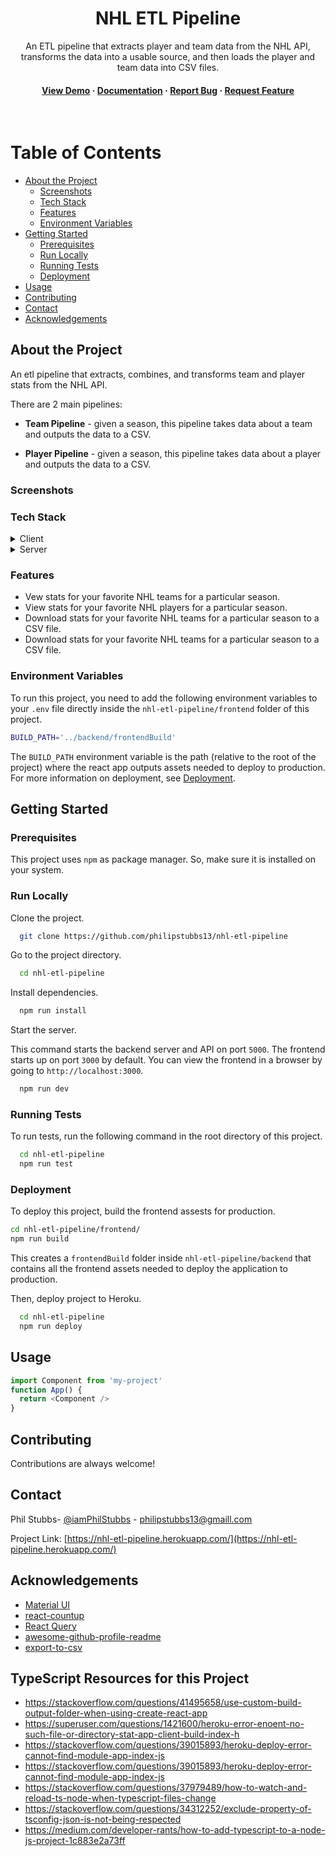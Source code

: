 <div align="center">
  <h1>NHL ETL Pipeline</h1>
  
  <p>
    An ETL pipeline that extracts player and team data from the NHL API, transforms the data into a usable source, and then loads the player and team data into CSV files.
  </p>
   
<h4>
    <a href="https://nhl-etl-pipeline.herokuapp.com/">View Demo</a>
  <span> · </span>
    <a href="https://nhl-etl-pipeline.herokuapp.com/">Documentation</a>
  <span> · </span>
    <a href=https://github.com/philipstubbs13/nhl-etl-pipeline/issues">Report Bug</a>
  <span> · </span>
    <a href="https://github.com/philipstubbs13/nhl-etl-pipeline/issues">Request Feature</a>
  </h4>
</div>

<br />

# Table of Contents

- [About the Project](#star2-about-the-project)
  * [Screenshots](#camera-screenshots)
  * [Tech Stack](#space_invader-tech-stack)
  * [Features](#dart-features)
  * [Environment Variables](#key-environment-variables)
- [Getting Started](#toolbox-getting-started)
  * [Prerequisites](#bangbang-prerequisites)
  * [Run Locally](#running-run-locally)
  * [Running Tests](#test_tube-running-tests)
  * [Deployment](#triangular_flag_on_post-deployment)
- [Usage](#eyes-usage)
- [Contributing](#wave-contributing)
- [Contact](#handshake-contact)
- [Acknowledgements](#gem-acknowledgements)

## About the Project

An etl pipeline that extracts, combines, and transforms team and player stats from the NHL API.

There are 2 main pipelines:

* **Team Pipeline** - given a season, this pipeline takes data about a team and outputs the data to a CSV.

* **Player Pipeline** - given a season, this pipeline takes data about a player and outputs the data to a CSV.


### Screenshots

<div align="center"> 
  <!-- <img src="https://placehold.co/600x400?text=Your+Screenshot+here" alt="screenshot" /> -->
</div>

### Tech Stack

<details>
  <summary>Client</summary>
  <ul>
    <li><a href="https://www.typescriptlang.org/">Typescript</a></li>
    <li><a href="https://reactjs.org/">React.js</a></li>
    <li><a href="https://mui.com/">Material UI</a></li>
    <li><a href="https://tanstack.com/query/v4/?from=reactQueryV3&original=https://react-query-v3.tanstack.com/">React Query</a></li>
    <li><a href="https://axios-http.com/docs/intro">Axios</a></li>
    <li><a href="https://testing-library.com/docs/react-testing-library/intro/">React Testing Library</a></li>
    <li><a href="https://jestjs.io/">Jest</a></li>
  </ul>
</details>

<details>
  <summary>Server</summary>
  <ul>
    <li><a href="https://www.typescriptlang.org/">Typescript</a></li>
    <li><a href="https://expressjs.com/">Express.js</a></li>
    <li><a href="https://nodejs.org/en/">Node.js</a></li>
    <li><a href="https://axios-http.com/docs/intro">Axios</a></li>
  </ul>
</details>

### Features

- Vew stats for your favorite NHL teams for a particular season.
- View stats for your favorite NHL players for a particular season.
- Download stats for your favorite NHL teams for a particular season to a CSV file.
- Download stats for your favorite NHL teams for a particular season to a CSV file. 

### Environment Variables

To run this project, you need to add the following environment variables to your `.env` file directly inside the `nhl-etl-pipeline/frontend` folder of this project.

```bash
BUILD_PATH='../backend/frontendBuild'
```

The `BUILD_PATH` environment variable is the path (relative to the root of the project) where the react app outputs assets needed to deploy to production. For more information on deployment, see [Deployment](#triangular_flag_on_post-deployment).

## Getting Started

### Prerequisites

This project uses `npm` as package manager. So, make sure it is installed on your system.


### Run Locally

Clone the project.

```bash
  git clone https://github.com/philipstubbs13/nhl-etl-pipeline
```

Go to the project directory.

```bash
  cd nhl-etl-pipeline
```

Install dependencies.

```bash
  npm run install
```

Start the server.

This command starts the backend server and API on port `5000`. The frontend starts up on port `3000` by default. You can view the frontend in a browser by going to `http://localhost:3000`.

```bash
  npm run dev
```

### Running Tests

To run tests, run the following command in the root directory of this project.

```bash
  cd nhl-etl-pipeline
  npm run test
```

###  Deployment

To deploy this project, build the frontend assests for production.

```bash
cd nhl-etl-pipeline/frontend/
npm run build
```

This creates a `frontendBuild` folder inside `nhl-etl-pipeline/backend` that contains all the frontend assets needed to deploy the application to production.

Then, deploy project to Heroku.

```bash
  cd nhl-etl-pipeline
  npm run deploy
```

## Usage

```javascript
import Component from 'my-project'
function App() {
  return <Component />
}
```

## Contributing

Contributions are always welcome!

## Contact

Phil Stubbs- [@iamPhilStubbs](https://twitter.com/iamPhilStubbs) - philipstubbs13@gmaill.com

Project Link: [https://nhl-etl-pipeline.herokuapp.com/](https://nhl-etl-pipeline.herokuapp.com/)

## Acknowledgements

 - [Material UI](https://mui.com/)
 - [react-countup](https://github.com/glennreyes/react-countup)
 - [React Query](https://tanstack.com/query/v4/?from=reactQueryV3&original=https://react-query-v3.tanstack.com/)
 - [awesome-github-profile-readme](https://github.com/abhisheknaiidu/awesome-github-profile-readme)
 - [export-to-csv](https://mui.com/)

## TypeScript Resources for this Project

* <https://stackoverflow.com/questions/41495658/use-custom-build-output-folder-when-using-create-react-app>
* <https://superuser.com/questions/1421600/heroku-error-enoent-no-such-file-or-directory-stat-app-client-build-index-h>
* <https://stackoverflow.com/questions/39015893/heroku-deploy-error-cannot-find-module-app-index-js>
* <https://stackoverflow.com/questions/39015893/heroku-deploy-error-cannot-find-module-app-index-js>
* <https://stackoverflow.com/questions/37979489/how-to-watch-and-reload-ts-node-when-typescript-files-change>
* <https://stackoverflow.com/questions/34312252/exclude-property-of-tsconfig-json-is-not-being-respected>
* <https://medium.com/developer-rants/how-to-add-typescript-to-a-node-js-project-1c883e2a73ff>